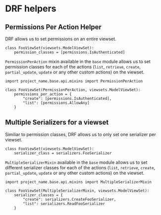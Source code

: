 # DRF helpers

## Permissions Per Action Helper

DRF allows us to set permissions on an entire viewset. 

```
class FooViewSet(viewsets.ModelViewSet):
    permission_classes = [permissions.IsAuthenticated]
```

`PermissionPerAction` mixin available in the `base` module allows us to set permission classes for each of the actions (`list`, `retrieve`, `create`, `partial_update`, `update` or any other custom actions) on the viewset.

```
import project_name.base.api.mixins import PermissionPerAction

class FooViewSet(PermissionPerAction, viewsets.ModelViewSet):
    permissions_per_action = {
        "create": [permissions.IsAuthenticated],
        "list": [permissions.AllowAny]
    }
```

## Multiple Serializers for a viewset

Similiar to permission classes, DRF allows us to only set one serializer per viewset. 

```
class FooViewSet(viewsets.ModelViewSet):
    serializer_class = serializers.FooSerializer
```

`MultipleSerializerMixin` available in the `base` module allows us to set different serializer classes for each of the actions (`list`, `retrieve`, `create`, `partial_update`, `update` or any other custom actions) on the viewset.

```
import project_name.base.api.mixins import MultipleSerializerMixin

class FooViewSet(MultipleSerializerMixin, viewsets.ModelViewSet):
    serializer_classes = {
        "create": serializers.CreateFooSerializer,
        "list": serializers.ReadFooSerializer
    }
```

